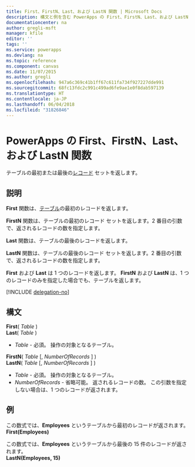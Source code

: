 ```yaml
---
title: First、FirstN、Last、および LastN 関数 | Microsoft Docs
description: 構文と例を含む PowerApps の First、FirstN、Last、および LastN 関数の参照情報
documentationcenter: na
author: gregli-msft
manager: kfile
editor: ''
tags: ''
ms.service: powerapps
ms.devlang: na
ms.topic: reference
ms.component: canvas
ms.date: 11/07/2015
ms.author: gregli
ms.openlocfilehash: 947a6c369c41b1ff67c611fa734f927227dde991
ms.sourcegitcommit: 68fc13fdc2c991c499ad6fe9ae1e0f8dab597139
ms.translationtype: HT
ms.contentlocale: ja-JP
ms.lasthandoff: 06/04/2018
ms.locfileid: "31826846"
---
```

# <a name="first-firstn-last-and-lastn-functions-in-powerapps"></a>PowerApps の First、FirstN、Last、および LastN 関数
テーブルの最初または最後の[レコード](../working-with-tables.md#records) セットを返します。

## <a name="description"></a>説明
**First** 関数は、[テーブル](../working-with-tables.md)の最初のレコードを返します。

**FirstN** 関数は、テーブルの最初のレコード セットを返します。2 番目の引数で、返されるレコードの数を指定します。

**Last** 関数は、テーブルの最後のレコードを返します。

**LastN** 関数は、テーブルの最後のレコード セットを返します。2 番目の引数で、返されるレコードの数を指定します。

**First** および **Last** は 1 つのレコードを返します。  **FirstN** および **LastN** は、1 つのレコードのみを指定した場合でも、テーブルを返します。

[!INCLUDE [delegation-no](../../../includes/delegation-no.md)]

## <a name="syntax"></a>構文
**First**( *Table* )<br>**Last**( *Table* )

* *Table* - 必須。 操作の対象となるテーブル。

**FirstN**( *Table* [, *NumberOfRecords* ] )<br>**LastN**( *Table* [, *NumberOfRecords* ] )

* *Table* - 必須。 操作の対象となるテーブル。
* *NumberOfRecords* - 省略可能。  返されるレコードの数。 この引数を指定しない場合は、1 つのレコードが返されます。

## <a name="examples"></a>例
この数式では、**Employees** というテーブルから最初のレコードが返されます。<br>
**First(Employees)**

この数式では、**Employees** というテーブルから最後の 15 件のレコードが返されます。<br>
**LastN(Employees, 15)**


